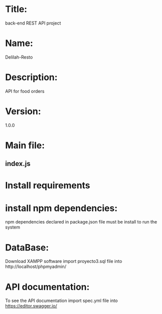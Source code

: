 # Title: 
back-end REST API project

# Name: 
Delilah-Resto
# Description:
API for food orders
# Version:
1.0.0
# Main file:
index.js
---

# Install requirements

# install npm dependencies:
npm dependencies declared in package.json file must be install to run the system

# DataBase:
Download XAMPP software
import proyecto3.sql file into http://localhost/phpmyadmin/

# API documentation:
To see the API documentation import spec.yml file into https://editor.swagger.io/